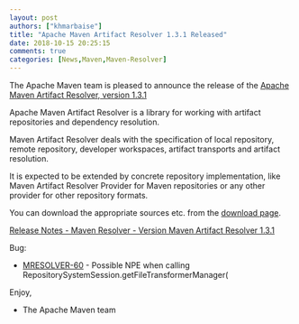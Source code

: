 ```yaml
---
layout: post
authors: ["khmarbaise"]
title: "Apache Maven Artifact Resolver 1.3.1 Released"
date: 2018-10-15 20:25:15
comments: true
categories: [News,Maven,Maven-Resolver]
---
```

The Apache Maven team is pleased to announce the release of the 
[Apache Maven Artifact Resolver, version 1.3.1](https://maven.apache.org/resolver/index.html)

Apache Maven Artifact Resolver is a library for working with artifact
repositories and dependency resolution.

Maven Artifact Resolver deals with the specification of local repository,
remote repository, developer workspaces, artifact transports and artifact
resolution.

It is expected to be extended by concrete repository implementation, like Maven
Artifact Resolver Provider for Maven repositories or any other provider for
other repository formats.


You can download the appropriate sources etc. from the [download page](https://maven.apache.org/resolver/download.cgi).

<!-- more -->

[Release Notes - Maven Resolver - Version Maven Artifact Resolver 1.3.1](https://issues.apache.org/jira/secure/ReleaseNote.jspa?projectId=12320628&version=12344286)

Bug:

 * [MRESOLVER-60](https://issues.apache.org/jira/browse/MRESOLVER-60) - Possible NPE when calling RepositorySystemSession.getFileTransformerManager(

Enjoy,

- The Apache Maven team 

